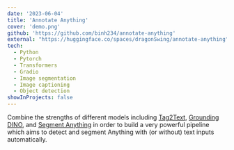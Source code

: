 ```yaml
---
date: '2023-06-04'
title: 'Annotate Anything'
cover: 'demo.png'
github: 'https://github.com/binh234/annotate-anything'
external: "https://huggingface.co/spaces/dragonSwing/annotate-anything"
tech:
  - Python
  - Pytorch
  - Transformers
  - Gradio
  - Image segmentation
  - Image captioning
  - Object detection
showInProjects: false
---
```


Combine the strengths of different models including [Tag2Text](https://github.com/xinyu1205/Tag2Text), [Grounding DINO](https://github.com/IDEA-Research/GroundingDINO), and [Segment Anything](https://github.com/facebookresearch/segment-anything) in order to build a very powerful pipeline which aims to detect and segment Anything with (or without) text inputs automatically.
